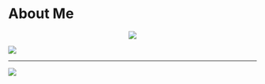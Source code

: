 # About Me
<p align="center">
  <img src="https://discord.c99.nl/widget/theme-3/709518998680895538.png">
</p>

![](https://github-stats-alpha.vercel.app/api?username=AmertaByte&cc=000&tc=fff&ic=fff&bc=000)

---

[![](https://visitcount.itsvg.in/api?id=AmertaByte&label=Profile%20Views&color=1&icon=5&pretty=true)](https://visitcount.itsvg.in)
